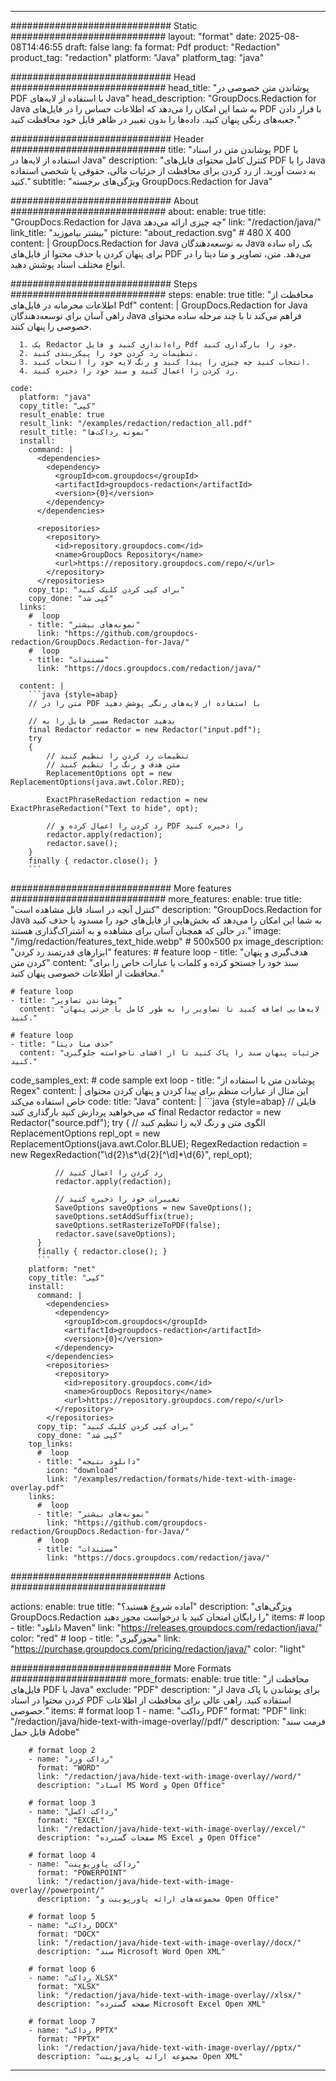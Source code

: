 
---
############################# Static ############################
layout: "format"
date:  2025-08-08T14:46:55
draft: false
lang: fa
format: Pdf
product: "Redaction"
product_tag: "redaction"
platform: "Java"
platform_tag: "java"

############################# Head ############################
head_title: "پوشاندن متن خصوصی در PDF با استفاده از لایه‌های Java"
head_description: "GroupDocs.Redaction for Java به شما این امکان را می‌دهد که اطلاعات حساس را در فایل‌های PDF با قرار دادن جعبه‌های رنگی پنهان کنید. داده‌ها را بدون تغییر در ظاهر فایل خود محافظت کنید."

############################# Header ############################
title: "پوشاندن متن در اسناد PDF با استفاده از لایه‌ها در Java" 
description: "کنترل کامل محتوای فایل‌های PDF را با Java به دست آورید. از رد کردن برای محافظت از جزئیات مالی، حقوقی یا شخصی استفاده کنید."
subtitle: "ویژگی‌های برجسته GroupDocs.Redaction for Java" 

############################# About ############################
about:
    enable: true
    title: "GroupDocs.Redaction for Java چه چیزی ارائه می‌دهد"
    link: "/redaction/java/"
    link_title: "بیشتر بیاموزید"
    picture: "about_redaction.svg" # 480 X 400
    content: |
       GroupDocs.Redaction for Java به توسعه‌دهندگان Java یک راه ساده برای پنهان کردن یا حذف محتوا از فایل‌های PDF می‌دهد. متن، تصاویر و متا دیتا را در انواع مختلف اسناد پوشش دهید.

############################# Steps ############################
steps:
    enable: true
    title: "محافظت از اطلاعات محرمانه در فایل‌های Pdf"
    content: |
      GroupDocs.Redaction for Java راهی آسان برای توسعه‌دهندگان Java فراهم می‌کند تا با چند مرحله ساده محتوای خصوصی را پنهان کنند.
      
      1. یک Redactor راه‌اندازی کنید و فایل Pdf خود را بارگذاری کنید.
      2. تنظیمات رد کردن خود را پیکربندی کنید.
      3. انتخاب کنید چه چیزی را پیدا کنید و رنگ لایه خود را انتخاب کنید.
      4. رد کردن را اعمال کنید و سند خود را ذخیره کنید.
   
    code:
      platform: "java"
      copy_title: "کپی"
      result_enable: true
      result_link: "/examples/redaction/redaction_all.pdf"
      result_title: "نمونه رداکت‌ها"
      install:
        command: |
          <dependencies>
            <dependency>
              <groupId>com.groupdocs</groupId>
              <artifactId>groupdocs-redaction</artifactId>
              <version>{0}</version>
            </dependency>
          </dependencies>

          <repositories>
            <repository>
              <id>repository.groupdocs.com</id>
              <name>GroupDocs Repository</name>
              <url>https://repository.groupdocs.com/repo/</url>
            </repository>
          </repositories>
        copy_tip: "برای کپی کردن کلیک کنید"
        copy_done: "کپی شد"
      links:
        #  loop
        - title: "نمونه‌های بیشتر"
          link: "https://github.com/groupdocs-redaction/GroupDocs.Redaction-for-Java/"
        #  loop
        - title: "مستندات"
          link: "https://docs.groupdocs.com/redaction/java/"
          
      content: |
        ```java {style=abap}
        // متن را در PDF با استفاده از لایه‌های رنگی پوشش دهید

        // مسیر فایل را به Redactor بدهید
        final Redactor redactor = new Redactor("input.pdf");
        try
        {
            // تنظیمات رد کردن را تنظیم کنید
            // متن هدف و رنگ را تنظیم کنید
            ReplacementOptions opt = new ReplacementOptions(java.awt.Color.RED);
            
            ExactPhraseRedaction redaction = new ExactPhraseRedaction("Text to hide", opt);

            // رد کردن را اعمال کرده و PDF را ذخیره کنید
            redactor.apply(redaction);
            redactor.save();
        }
        finally { redactor.close(); }
        ```            


############################# More features ############################
more_features:
  enable: true
  title: "کنترل آنچه در اسناد قابل مشاهده است"
  description: "GroupDocs.Redaction for Java به شما این امکان را می‌دهد که بخش‌هایی از فایل‌های خود را مسدود یا حذف کنید در حالی که همچنان آسان برای مشاهده و به اشتراک‌گذاری هستند."
  image: "/img/redaction/features_text_hide.webp" # 500x500 px
  image_description: "ابزارهای قدرتمند رد کردن"
  features:
    # feature loop
    - title: "هدف‌گیری و پنهان کردن متن"
      content: "سند خود را جستجو کرده و کلمات یا عبارات خاص را برای محافظت از اطلاعات خصوصی پنهان کنید."

    # feature loop
    - title: "پوشاندن تصاویر"
      content: "لایه‌هایی اضافه کنید تا تصاویر را به طور کامل یا جزئی پنهان کنید."

    # feature loop
    - title: "حذف متا دیتا"
      content: "جزئیات پنهان سند را پاک کنید تا از افشای ناخواسته جلوگیری کنید."
      
  code_samples_ext:
    # code sample ext loop
    - title: "پوشاندن متن با استفاده از Regex"
      content: |
        این مثال از عبارات منظم برای پیدا کردن و پنهان کردن محتوای خاص استفاده می‌کند
      code:
        title: "Java"
        content: |
          ```java {style=abap}
          //  فایلی که می‌خواهید پردازش کنید بارگذاری کنید
          final Redactor redactor = new Redactor("source.pdf");
          try
          {
              // الگوی متن و رنگ لایه را تنظیم کنید
              ReplacementOptions repl_opt = new ReplacementOptions(java.awt.Color.BLUE);
              RegexRedaction redaction = new RegexRedaction("\\d{2}\\s*\\d{2}[^\\d]*\\d{6}", repl_opt);
              
              // رد کردن را اعمال کنید
              redactor.apply(redaction);

              // تغییرات خود را ذخیره کنید
              SaveOptions saveOptions = new SaveOptions();
              saveOptions.setAddSuffix(true);
              saveOptions.setRasterizeToPDF(false);
              redactor.save(saveOptions);
          }
          finally { redactor.close(); }
          ```
        platform: "net"
        copy_title: "کپی"
        install:
          command: |
            <dependencies>
              <dependency>
                <groupId>com.groupdocs</groupId>
                <artifactId>groupdocs-redaction</artifactId>
                <version>{0}</version>
              </dependency>
            </dependencies>
            <repositories>
              <repository>
                <id>repository.groupdocs.com</id>
                <name>GroupDocs Repository</name>
                <url>https://repository.groupdocs.com/repo/</url>
              </repository>
            </repositories>
          copy_tip: "برای کپی کردن کلیک کنید"
          copy_done: "کپی شد"
        top_links:
          #  loop
          - title: "دانلود نتیجه"
            icon: "download"
            link: "/examples/redaction/formats/hide-text-with-image-overlay.pdf"
        links:
          #  loop
          - title: "نمونه‌های بیشتر"
            link: "https://github.com/groupdocs-redaction/GroupDocs.Redaction-for-Java/"
          #  loop
          - title: "مستندات"
            link: "https://docs.groupdocs.com/redaction/java/"


############################# Actions ############################

actions:
  enable: true
  title: "آماده شروع هستید؟"
  description: "ویژگی‌های GroupDocs.Redaction را رایگان امتحان کنید یا درخواست مجوز دهید"
  items:
    #  loop
    - title: "دانلود Maven"
      link: "https://releases.groupdocs.com/redaction/java/"
      color: "red"
        #  loop
    - title: "مجوزگیری"
      link: "https://purchase.groupdocs.com/pricing/redaction/java/"
      color: "light"


############################# More Formats #####################
more_formats:
    enable: true
    title: "محافظت از فایل‌های PDF با Java"
    exclude: "PDF"
    description: "از Java برای پوشاندن یا پاک کردن محتوا در اسناد PDF استفاده کنید. راهی عالی برای محافظت از اطلاعات خصوصی."
    items: 
        # format loop 1
        - name: "رداکت PDF"
          format: "PDF"
          link: "/redaction/java/hide-text-with-image-overlay//pdf/"
          description: "فرمت سند قابل حمل Adobe"

        # format loop 2
        - name: "رداکت ورد"
          format: "WORD"
          link: "/redaction/java/hide-text-with-image-overlay//word/"
          description: "اسناد MS Word و Open Office"
          
        # format loop 3
        - name: "رداکت اکسل"
          format: "EXCEL"
          link: "/redaction/java/hide-text-with-image-overlay//excel/"
          description: "صفحات گسترده MS Excel و Open Office"

        # format loop 4
        - name: "رداکت پاورپوینت"
          format: "POWERPOINT"
          link: "/redaction/java/hide-text-with-image-overlay//powerpoint/"
          description: "مجموعه‌های ارائه پاورپوینت و Open Office"

        # format loop 5
        - name: "رداکت DOCX"
          format: "DOCX"
          link: "/redaction/java/hide-text-with-image-overlay//docx/"
          description: "سند Microsoft Word Open XML"
          
        # format loop 6
        - name: "رداکت XLSX"
          format: "XLSX"
          link: "/redaction/java/hide-text-with-image-overlay//xlsx/"
          description: "صفحه گسترده Microsoft Excel Open XML"
          
        # format loop 7
        - name: "رداکت PPTX"
          format: "PPTX"
          link: "/redaction/java/hide-text-with-image-overlay//pptx/"
          description: "مجموعه ارائه پاورپوینت Open XML"


---